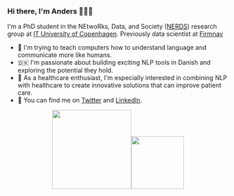 ### Hi there, I'm Anders 🤖🙌🏻

I'm a PhD student in the NEtwoRks, Data, and Society ([NERDS](https://nerds.itu.dk/)) research group at [IT University of Copenhagen](https://itu.dk/). Previously data scientist at [Firmnav](https://firmnav.com/)

- 🤖 I'm trying to teach computers how to understand language and communicate more like humans.
- 🇩🇰 I'm passionate about building exciting NLP tools in Danish and exploring the potential they hold.
- 🏥 As a healthcare enthusiast, I'm especially interested in combining NLP with healthcare to create innovative solutions that can improve patient care.
- 🔗 You can find me on [Twitter](https://twitter.com/AndersGiovanni) and [LinkedIn](https://www.linkedin.com/in/anders-giovanni-m%C3%B8ller-b02458105/).

<p align="middle">
    <img align="centre" src="https://github-readme-stats-eight-theta.vercel.app/api?username=AndersGiovanni&show_icons=true&hide_border=true&include_all_commits=true&count_private=true&bg_color=00000000&theme=tokyonight" height=180px/><img height="120px" src="https://github-readme-stats.vercel.app/api/top-langs/?username=AGMoller&hide=html,jupyter%20notebook&hide_title=true&hide_border=true&layout=compact&langs_count=8&theme=tokyonight&bg_color=00000000" />
</p>



<!--
**AGMoller/AGMoller** is a ✨ _special_ ✨ repository because its `README.md` (this file) appears on your GitHub profile.

Here are some ideas to get you started:

- 🔭 I’m currently working on ...
- 🌱 I’m currently learning ...
- 👯 I’m looking to collaborate on ...
- 🤔 I’m looking for help with ...
- 💬 Ask me about ...
- 📫 How to reach me: ...
- 😄 Pronouns: ...
- ⚡ Fun fact: ...
-->
